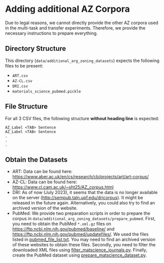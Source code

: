 # Adding additional AZ Corpora

Due to legal reasons, we cannot directly provide the other AZ corpora used in the multi-task and transfer experiments. Therefore, we provide the necessary instructions to prepare everything.

## Directory Structure

This directory (`data/additional_arg_zoning_datasets`) expects the following files to be present:
* `ART.csv`
* `AZ-CL.csv`
* `DRI.csv`
* `materials_science_pubmed.pickle`

## File Structure

For all 3 CSV files, the following structure **without heading line** is expected:

```
AZ_Label <TAB> Sentence
AZ_Label <TAB> Sentence
.
.
.
```

## Obtain the Datasets

* ART: Data can be found here: https://www.aber.ac.uk/en/cs/research/cb/projects/art/art-corpus/
* AZ-CL: Data can be found here: https://www.cl.cam.ac.uk/~sht25/AZ_corpus.html
* DRI: As of now (July 2023), it seems that the data is no longer available on the server (http://sempub.taln.upf.edu/dricorpus). It might be released in the future again. Alternatively, you could also try to find an archived version of the website.
* PubMed: We provide two preparation scripts in order to prepare the corpus in `data/additional_arg_zoning_datasets/prepare_pubmed`. First, you need to obtain the PubMed `*.xml.gz` files on https://ftp.ncbi.nlm.nih.gov/pubmed/baseline/ and https://ftp.ncbi.nlm.nih.gov/pubmed/updatefiles/. We used the files listed in [pubmed_file_list.txt](prepare_pubmed/pubmed_file_list.txt). You may need to find an archived version of these websites to obtain these files. Secondly, you need to filter the downloaded XML files using [filter_matscience_journals.py](prepare_pubmed/filter_matscience_journals.py). Finally, create the PubMed dataset using [prepare_matscience_dataset.py](prepare_pubmed/prepare_matscience_dataset.py).